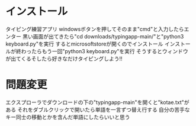 # インストール
タイピング練習アプリ
windowsボタンを押してそのまま"cmd"と入力したらエンター
黒い画面が出てきたら"cd downloads/typingapp-main/"と"python3 keyboard.py"を実行
するとmicrosoftstoreが開くのでインストール
インストールが終わったらもう一回"python3 keyboard.py"を実行
そうするとウィンドウが出てくるそしたら好きなだけタイピングしよう!!

# 問題変更
エクスプローラでダウンロードの下の"typingapp-main"を開くと"kotae.txt"がある
それをダブルクリックで開いたら単語を一言ずつ替え行する
自分の苦手なキー同士の移動とかを含んだ単語にしたらいいと思う
